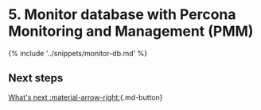 # 5. Monitor database with Percona Monitoring and Management (PMM)

{% include '../snippets/monitor-db.md' %}

## Next steps

[What's next :material-arrow-right:](what-next.md){.md-button}
